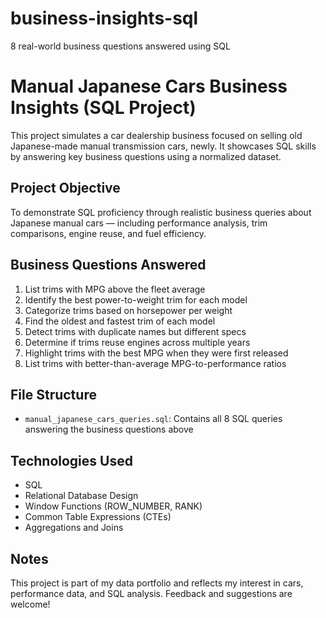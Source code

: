 # business-insights-sql
8 real-world business questions answered using SQL

# Manual Japanese Cars Business Insights (SQL Project)

This project simulates a car dealership business focused on selling old Japanese-made manual transmission cars, newly. It showcases SQL skills by answering key business questions using a normalized dataset.

## Project Objective

To demonstrate SQL proficiency through realistic business queries about Japanese manual cars — including performance analysis, trim comparisons, engine reuse, and fuel efficiency.

## Business Questions Answered

1. List trims with MPG above the fleet average
2. Identify the best power-to-weight trim for each model
3. Categorize trims based on horsepower per weight
4. Find the oldest and fastest trim of each model
5. Detect trims with duplicate names but different specs
6. Determine if trims reuse engines across multiple years
7. Highlight trims with the best MPG when they were first released
8. List trims with better-than-average MPG-to-performance ratios

## File Structure

- `manual_japanese_cars_queries.sql`: Contains all 8 SQL queries answering the business questions above

## Technologies Used

- SQL
- Relational Database Design
- Window Functions (ROW_NUMBER, RANK)
- Common Table Expressions (CTEs)
- Aggregations and Joins

## Notes

This project is part of my data portfolio and reflects my interest in cars, performance data, and SQL analysis. Feedback and suggestions are welcome!
